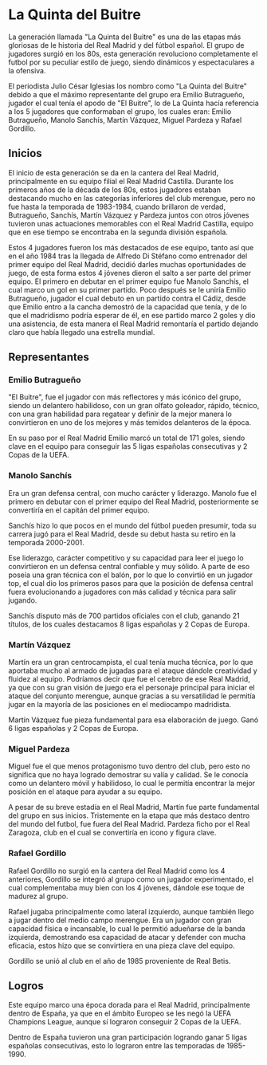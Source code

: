 # La Quinta del Buitre
La generación llamada "La Quinta del Buitre" es una de las etapas más gloriosas de le historia del Real Madrid y del fútbol español. El grupo de jugadores surgió en los 80s, esta generación revoluciono completamente el futbol por su peculiar estilo de juego, siendo dinámicos y espectaculares a la ofensiva.

El periodista Julio César Iglesias los nombro como "La Quinta del Buitre" debido a que el máximo representante del grupo era Emilio Butragueño, jugador el cual tenía el apodo de "El Buitre", lo de La Quinta hacía referencia a los 5 jugadores que conformaban el grupo, los cuales eran: Emilio Butragueño, Manolo Sanchís, Martín Vázquez, Miguel Pardeza y Rafael Gordillo.

## Inicios
El inicio de esta generación se da en la cantera del Real Madrid, principalmente en su equipo filial el Real Madrid Castilla. Durante los primeros años de la década de los 80s, estos jugadores estaban destacando mucho en las categorías inferiores del club merengue, pero no fue hasta la temporada de 1983-1984, cuando brillaron de verdad, Butragueño, Sanchís, Martín Vázquez y Pardeza juntos con otros jóvenes tuvieron unas actuaciones memorables con el Real Madrid Castilla, equipo que en ese tiempo se encontraba en la segunda división española.

Estos 4 jugadores fueron los más destacados de ese equipo, tanto así que en el año 1984 tras la llegada de Alfredo Di Stéfano como entrenador del primer equipo del Real Madrid, decidió darles muchas oportunidades de juego, de esta forma estos 4 jóvenes dieron el salto a ser parte del primer equipo. El primero en debutar en el primer equipo fue Manolo Sanchís, el cual marco un gol en su primer partido. Poco después se le uniría Emilio Butragueño, jugador el cual debuto en un partido contra el Cádiz, desde que Emilio entro a la cancha demostró de la capacidad que tenía, y de lo que el madridismo podría esperar de él, en ese partido marco 2 goles y dio una asistencia, de esta manera el Real Madrid remontaría el partido dejando claro que había llegado una estrella mundial.

## Representantes
### Emilio Butragueño
"El Buitre", fue el jugador con más reflectores y más icónico del grupo, siendo un delantero habilidoso, con un gran olfato goleador, rápido, técnico, con una gran habilidad para regatear y definir de la mejor manera lo convirtieron en uno de los mejores y más temidos delanteros de la época.

En su paso por el Real Madrid Emilio marcó un total de 171 goles, siendo clave en el equipo para conseguir las 5 ligas españolas consecutivas y 2 Copas de la UEFA.

### Manolo Sanchís
Era un gran defensa central, con mucho carácter y liderazgo. Manolo fue el primero en debutar con el primer equipo del Real Madrid, posteriormente se convertiría en el capitán del primer equipo.

Sanchís hizo lo que pocos en el mundo del fútbol pueden presumir, toda su carrera jugó para el Real Madrid, desde su debut hasta su retiro en la temporada 2000-2001.

Ese liderazgo, carácter competitivo y su capacidad para leer el juego lo convirtieron en un defensa central confiable y muy sólido. A parte de eso poseía una gran técnica con el balón, por lo que lo convirtió en un jugador top, el cual dio los primeros pasos para que la posición de defensa central fuera evolucionando a jugadores con más calidad y técnica para salir jugando.

Sanchís disputo más de 700 partidos oficiales con el club, ganando 21 títulos, de los cuales destacamos 8 ligas españolas y 2 Copas de Europa.

### Martín Vázquez
Martín era un gran centrocampista, el cual tenía mucha técnica, por lo que aportaba mucho al armado de jugadas para el ataque dándole creatividad y fluidez al equipo. Podríamos decir que fue el cerebro de ese Real Madrid, ya que con su gran visión de juego era el personaje principal para iniciar el ataque del conjunto merengue, aunque gracias a su versatilidad le permitía jugar en la mayoría de las posiciones en el mediocampo madridista.

Martín Vázquez fue pieza fundamental para esa elaboración de juego. Ganó 6 ligas españolas y 2 Copas de Europa.

### Miguel Pardeza
Miguel fue el que menos protagonismo tuvo dentro del club, pero esto no significa que no haya logrado demostrar su valía y calidad. Se le conocía como un delantero móvil y habilidoso, lo cual le permitía encontrar la mejor posición en el ataque para ayudar a su equipo.

A pesar de su breve estadía en el Real Madrid, Martín fue parte fundamental del grupo en sus inicios. Tristemente en la etapa que más destaco dentro del mundo del futbol, fue fuera del Real Madrid. Pardeza ficho por el Real Zaragoza, club en el cual se convertiría en icono y figura clave.

### Rafael Gordillo
Rafael Gordillo no surgió en la cantera del Real Madrid como los 4 anteriores, Gordillo se integró al grupo como un jugador experimentado, el cual complementaba muy bien con los 4 jóvenes, dándole ese toque de madurez al grupo.

Rafael jugaba principalmente como lateral izquierdo, aunque también llego a jugar dentro del medio campo merengue. Era un jugador con gran capacidad física e incansable, lo cual le permitió adueñarse de la banda izquierda, demostrando esa capacidad de atacar y defender con mucha eficacia, estos hizo que se convirtiera en una pieza clave del equipo.

Gordillo se unió al club en el año de 1985 proveniente de Real Betis.

## Logros
Este equipo marco una época dorada para el Real Madrid, principalmente dentro de España, ya que en el ámbito Europeo se les negó la UEFA Champions League, aunque sí lograron conseguir 2 Copas de la UEFA.

Dentro de España tuvieron una gran participación logrando ganar 5 ligas españolas consecutivas, esto lo lograron entre las temporadas de 1985-1990.